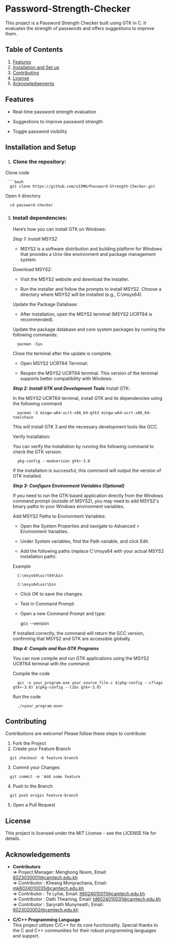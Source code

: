 # Password-Strength-Checker

This project is a Password Strength Checker built using GTK in C. It evaluates the strength of passwords and offers suggestions to improve them.

## Table of Contents
  1. [Features](#features)
  2. [Installation and Set up](#installation-and-setup)
  3. [Contributing](#contributing)
  4. [License](#license)
  5. [Acknowledgements](#acknowledgements)

## Features
   
   - Real-time password strength evaluation
         
   - Suggestions to improve password strength
         
   - Toggle password visibility

## Installation and Setup

1. ### **Clone the repository:**

  Clone code  
   
     ```bash
      git clone https://github.com/x33MH/Password-Strength-Checker.git
     
   
  Open it directory    
  
      cd password-checker

3. ### **Install dependencies:**
   
   Here’s how you can install GTK on Windows:
   
   _Step 1: Install MSYS2_
   
   - MSYS2 is a software distribution and building platform for Windows that provides a Unix-like environment and package management system.
   
   Download MSYS2:
   
   - Visit the MSYS2 website and download the installer.
   
   - Run the installer and follow the prompts to install MSYS2. Choose a directory where MSYS2 will be installed (e.g., C:\msys64).
      
   Update the Package Database:
   
   - After installation, open the MSYS2 terminal (MSYS2 UCRT64 is recommended).
   
   Update the package database and core system packages by running the following commands:
   
         pacman -Syu
            
   Close the terminal after the update is complete.
   
      - Open MSYS2 UCRT64 Terminal:
      
      - Reopen the MSYS2 UCRT64 terminal. This version of the terminal supports better compatibility with Windows.
   
   _**Step 2: Install GTK and Development Tools**_
   Install GTK:
   
      In the MSYS2 UCRT64 terminal, install GTK and its dependencies using the following command
           
         pacman -S mingw-w64-ucrt-x86_64-gtk3 mingw-w64-ucrt-x86_64-toolchain
            
      This will install GTK 3 and the necessary development tools like GCC.
      
      Verify Installation:
      
      You can verify the installation by running the following command to check the GTK version:
   
         pkg-config --modversion gtk+-3.0
         
      If the installation is successful, this command will output the version of GTK installed.
   
   _**Step 3: Configure Environment Variables (Optional)**_
   
      If you need to run the GTK-based application directly from the Windows command prompt (outside of MSYS2), you may need to add MSYS2's binary paths to your Windows environment variables.
      
      Add MSYS2 Paths to Environment Variables:
      
      - Open the System Properties and navigate to Advanced > Environment Variables.
      
      - Under System variables, find the Path variable, and click Edit.
      
      - Add the following paths (replace C:\msys64 with your actual MSYS2 installation path):

   Example
   
         C:\msys64\ucrt64\bin
         
         C:\msys64\usr\bin
      
      - Click OK to save the changes.
   
      - Test in Command Prompt:
      
      - Open a new Command Prompt and type:
   
         gcc --version
   
      If installed correctly, the command will return the GCC version, confirming that MSYS2 and GTK are accessible globally.
      
      _**Step 4: Compile and Run GTK Programs**_
      
      You can now compile and run GTK applications using the MSYS2 UCRT64 terminal with the command:

      Compile the code 

         gcc -o your_program.exe your_source_file.c $(pkg-config --cflags gtk+-3.0) $(pkg-config --libs gtk+-3.0)

      Run the code
   
         ./<your_program.exe>   
   
## Contributing

Contributions are welcome! Please follow these steps to contribute:

  1. Fork the Project
  2. Create your Feature Branch
  ```
    git checkout -b feature-branch
  ```
  3. Commit your Changes
  ```
    git commit -m 'Add some feature
  ```
  4. Push to the Branch
  ```
    git push origin feature-branch
  ```
  5. Open a Pull Request

## License

   This project is licensed under the MIT License - see the LICENSE file for details.

## Acknowledgements
  - **Contributors** <br>
  => Project Manager: Menghong Noem, Email: 6023030001@camtech.edu.kh  <br>
  => Contributor : Kheang Monyrachana, Email: mk6024010035@camtech.edu.kh <br>
  => Contributor : Te Lyhai, Email: lt6024010011@camtech.edu.kh <br>
  => Contributor : Dath Theaning, Email: td6024010031@camtech.edu.kh <br>
  => Contributor : Saryrath Munyneath, Email: 6023020002@camtech.edu.kh <br>

  - **C/C++ Programming Language** <br>
    This project utilizes C/C++ for its core functionality. Special thanks to the C and C++ communities for their robust programming languages and support.   
